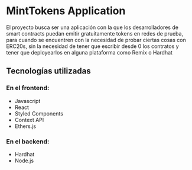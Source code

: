 # MintTokens Application

El proyecto busca ser una aplicación con la que los desarrolladores de smart contracts puedan emitir gratuitamente tokens en redes de prueba, para cuando se encuentren con la necesidad de probar ciertas cosas con ERC20s, sin la necesidad de tener que escribir desde 0 los contratos y tener que deployearlos en alguna plataforma como Remix o Hardhat


## Tecnologías utilizadas
### En el frontend:
* Javascript
* React 
* Styled Components
* Context API
* Ethers.js

### En el backend:
* Hardhat
* Node.js

